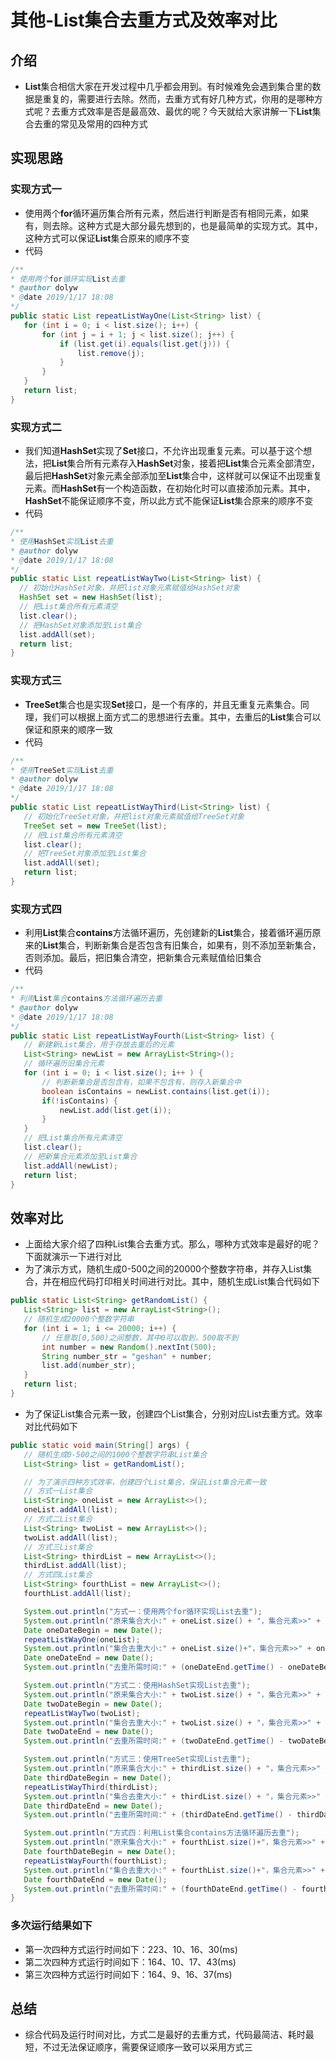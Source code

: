 # 其他-List集合去重方式及效率对比

<!-- 2019-01-17 15:18:18 -->

## 介绍

* **List**集合相信大家在开发过程中几乎都会用到。有时候难免会遇到集合里的数据是重复的，需要进行去除。然而，去重方式有好几种方式，你用的是哪种方式呢？去重方式效率是否是最高效、最优的呢？今天就给大家讲解一下**List**集合去重的常见及常用的四种方式

## 实现思路

### 实现方式一

* 使用两个**for**循环遍历集合所有元素，然后进行判断是否有相同元素，如果有，则去除。这种方式是大部分最先想到的，也是最简单的实现方式。其中，这种方式可以保证**List**集合原来的顺序不变
* 代码

```java
/**
* 使用两个for循环实现List去重
* @author dolyw
* @date 2019/1/17 18:08
*/
public static List repeatListWayOne(List<String> list) {
   for (int i = 0; i < list.size(); i++) {
       for (int j = i + 1; j < list.size(); j++) {
           if (list.get(i).equals(list.get(j))) {
               list.remove(j);
           }
       }
   }
   return list;
}
```

### 实现方式二

* 我们知道**HashSet**实现了**Set**接口，不允许出现重复元素。可以基于这个想法，把**List**集合所有元素存入**HashSet**对象，接着把**List**集合元素全部清空，最后把**HashSet**对象元素全部添加至**List**集合中，这样就可以保证不出现重复元素。而**HashSet**有一个构造函数，在初始化时可以直接添加元素。其中，**HashSet**不能保证顺序不变，所以此方式不能保证**List**集合原来的顺序不变
* 代码

```java
/**
* 使用HashSet实现List去重
* @author dolyw
* @date 2019/1/17 18:08
*/
public static List repeatListWayTwo(List<String> list) {
  // 初始化HashSet对象，并把list对象元素赋值给HashSet对象
  HashSet set = new HashSet(list);
  // 把List集合所有元素清空
  list.clear();
  // 把HashSet对象添加至List集合
  list.addAll(set);
  return list;
}
```

### 实现方式三

* **TreeSet**集合也是实现**Set**接口，是一个有序的，并且无重复元素集合。同理，我们可以根据上面方式二的思想进行去重。其中，去重后的**List**集合可以保证和原来的顺序一致
* 代码

```java
/**
* 使用TreeSet实现List去重
* @author dolyw
* @date 2019/1/17 18:08
*/
public static List repeatListWayThird(List<String> list) {
   // 初始化TreeSet对象，并把list对象元素赋值给TreeSet对象
   TreeSet set = new TreeSet(list);
   // 把List集合所有元素清空
   list.clear();
   // 把TreeSet对象添加至List集合
   list.addAll(set);
   return list;
}
```

### 实现方式四

* 利用**List**集合**contains**方法循环遍历，先创建新的**List**集合，接着循环遍历原来的**List**集合，判断新集合是否包含有旧集合，如果有，则不添加至新集合，否则添加。最后，把旧集合清空，把新集合元素赋值给旧集合
* 代码

```java
/**
* 利用List集合contains方法循环遍历去重
* @author dolyw
* @date 2019/1/17 18:08
*/
public static List repeatListWayFourth(List<String> list) {
   // 新建新List集合，用于存放去重后的元素
   List<String> newList = new ArrayList<String>();
   // 循环遍历旧集合元素
   for (int i = 0; i < list.size(); i++ ) {
       // 判断新集合是否包含有，如果不包含有，则存入新集合中
       boolean isContains = newList.contains(list.get(i));
       if(!isContains) {
           newList.add(list.get(i));
       }
   }
   // 把List集合所有元素清空
   list.clear();
   // 把新集合元素添加至List集合
   list.addAll(newList);
   return list;
}
```

## 效率对比

* 上面给大家介绍了四种List集合去重方式。那么，哪种方式效率是最好的呢？下面就演示一下进行对比
* 为了演示方式，随机生成0-500之间的20000个整数字符串，并存入List集合，并在相应代码打印相关时间进行对比。其中，随机生成List集合代码如下

```java
public static List<String> getRandomList() {
   List<String> list = new ArrayList<String>();
   // 随机生成20000个整数字符串
   for (int i = 1; i <= 20000; i++) {
       // 任意取[0,500)之间整数，其中0可以取到，500取不到
       int number = new Random().nextInt(500);
       String number_str = "geshan" + number;
       list.add(number_str);
   }
   return list;
}
```

* 为了保证List集合元素一致，创建四个List集合，分别对应List去重方式。效率对比代码如下

```java
public static void main(String[] args) {
   // 随机生成0-500之间的1000个整数字符串List集合
   List<String> list = getRandomList();

   // 为了演示四种方式效率，创建四个List集合，保证List集合元素一致
   // 方式一List集合
   List<String> oneList = new ArrayList<>();
   oneList.addAll(list);
   // 方式二List集合
   List<String> twoList = new ArrayList<>();
   twoList.addAll(list);
   // 方式三List集合
   List<String> thirdList = new ArrayList<>();
   thirdList.addAll(list);
   // 方式四List集合
   List<String> fourthList = new ArrayList<>();
   fourthList.addAll(list);

   System.out.println("方式一：使用两个for循环实现List去重");
   System.out.println("原来集合大小:" + oneList.size() + "，集合元素>>" + oneList);
   Date oneDateBegin = new Date();
   repeatListWayOne(oneList);
   System.out.println("集合去重大小:" + oneList.size()+"，集合元素>>" + oneList);
   Date oneDateEnd = new Date();
   System.out.println("去重所需时间:" + (oneDateEnd.getTime() - oneDateBegin.getTime()) + "毫秒");

   System.out.println("方式二：使用HashSet实现List去重");
   System.out.println("原来集合大小:" + twoList.size() + "，集合元素>>" + twoList);
   Date twoDateBegin = new Date();
   repeatListWayTwo(twoList);
   System.out.println("集合去重大小:" + twoList.size() + "，集合元素>>" + twoList);
   Date twoDateEnd = new Date();
   System.out.println("去重所需时间:" + (twoDateEnd.getTime() - twoDateBegin.getTime()) + "毫秒");

   System.out.println("方式三：使用TreeSet实现List去重");
   System.out.println("原来集合大小:" + thirdList.size() + "，集合元素>>" + thirdList);
   Date thirdDateBegin = new Date();
   repeatListWayThird(thirdList);
   System.out.println("集合去重大小:" + thirdList.size() + "，集合元素>>" + thirdList);
   Date thirdDateEnd = new Date();
   System.out.println("去重所需时间:" + (thirdDateEnd.getTime() - thirdDateBegin.getTime()) + "毫秒");

   System.out.println("方式四：利用List集合contains方法循环遍历去重");
   System.out.println("原来集合大小:" + fourthList.size()+"，集合元素>>" + fourthList);
   Date fourthDateBegin = new Date();
   repeatListWayFourth(fourthList);
   System.out.println("集合去重大小:" + fourthList.size()+"，集合元素>>" + fourthList);
   Date fourthDateEnd = new Date();
   System.out.println("去重所需时间:" + (fourthDateEnd.getTime() - fourthDateBegin.getTime()) + "毫秒");
}
```

### 多次运行结果如下

* 第一次四种方式运行时间如下：223、10、16、30(ms)  
* 第二次四种方式运行时间如下：164、10、17、43(ms)  
* 第三次四种方式运行时间如下：164、9、16、37(ms)

## 总结

* 综合代码及运行时间对比，方式二是最好的去重方式，代码最简洁、耗时最短，不过无法保证顺序，需要保证顺序一致可以采用方式三